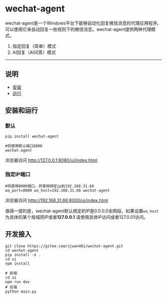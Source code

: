 # wechat-agent

wechat-agent是一个Windows平台下能够自动化回复微信消息的代理应用程序。可以使用它来自动回复一些规则下的微信消息。wechat-agent提供两种代理模式。
1. 指定回复（简单）模式
2. AI回复（AI问答）模式

-----

## 说明

- [安装](#安装)
- [运行](#运行)

## 安装和运行

### 默认

```shell
pip install wechat-agent

#将使用默认端口8080
wechat-agent
```
浏览器访问 http://127.0.0.1:8080/ui/index.html

### 指定IP端口

```shell
#将使用8000端口，并使用绑定ip到192.168.31.66
wa_port=8000 wa_host=192.168.31.66 wechat-agent
```
浏览器访问 http://192.168.31.66:8000/ui/index.html

值得一提的是，wechat-agent默认绑定的IP是0.0.0.0全网段，如果设置`wa_host`为具体的某个局域网IP或者**127.0.0.1** 请使用具体IP访问或者127.0.01访问。

## 开发接入

```shell
git clone https://gitee.com/zjwan461/wechat-agent.git
cd wechat-agent
pip install -e .
cd ui
npm install

# 前端
cd ui
npm run dev
# 后端
python main.py
```

